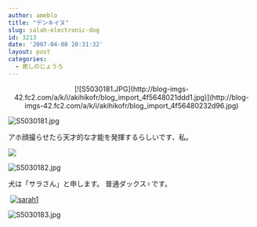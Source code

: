 ```yaml
---
author: ameblo
title: "デンキイヌ"
slug: salah-electronic-dog
id: 3213
date: '2007-04-08 20:31:32'
layout: post
categories:
  - 癒しのじょうろ
---
```


<div align="center">[![S5030181.JPG](http://blog-imgs-42.fc2.com/a/k/i/akihikofr/blog_import_4f5648021ddd1.jpg)](http://blog-imgs-42.fc2.com/a/k/i/akihikofr/blog_import_4f56480232d96.jpg)</div>

![S5030181.jpg](https://aki.shirai.as/assets/2007/S5030181.jpg)

アホ顔撮らせたら天才的な才能を発揮するらしいです、私。

[![](http://blog-imgs-42.fc2.com/a/k/i/akihikofr/blog_import_4f5648026e8c9.jpg)](http://blog-imgs-42.fc2.com/a/k/i/akihikofr/blog_import_4f564802ae777.jpg)

![S5030182.jpg](https://aki.shirai.as/assets/2007/S5030181.jpg)

犬は「サラさん」と申します。 普通ダックス♀です。

 [![sarah1](http://blog-imgs-42.fc2.com/a/k/i/akihikofr/blog_import_4f564802e8951.jpg)](http://blog-imgs-42.fc2.com/a/k/i/akihikofr/blog_import_4f56480333a04.jpg)

![S5030183.jpg](https://aki.shirai.as/assets/2007/S5030181.jpg)
